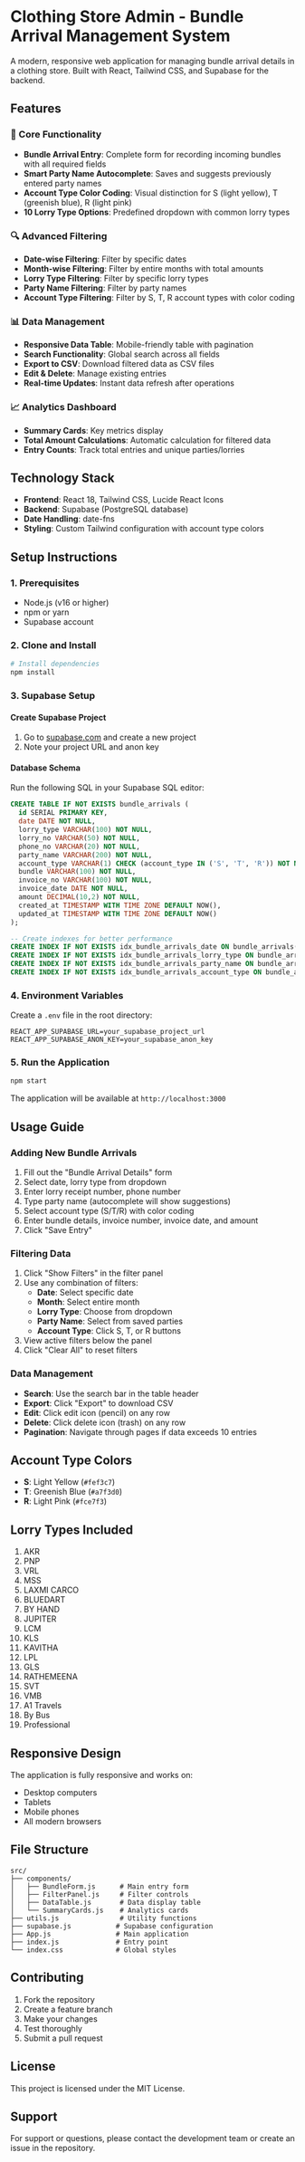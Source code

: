# Clothing Store Admin - Bundle Arrival Management System

A modern, responsive web application for managing bundle arrival details in a clothing store. Built with React, Tailwind CSS, and Supabase for the backend.

## Features

### 🎯 Core Functionality

- **Bundle Arrival Entry**: Complete form for recording incoming bundles with all required fields
- **Smart Party Name Autocomplete**: Saves and suggests previously entered party names
- **Account Type Color Coding**: Visual distinction for S (light yellow), T (greenish blue), R (light pink)
- **10 Lorry Type Options**: Predefined dropdown with common lorry types

### 🔍 Advanced Filtering

- **Date-wise Filtering**: Filter by specific dates
- **Month-wise Filtering**: Filter by entire months with total amounts
- **Lorry Type Filtering**: Filter by specific lorry types
- **Party Name Filtering**: Filter by party names
- **Account Type Filtering**: Filter by S, T, R account types with color coding

### 📊 Data Management

- **Responsive Data Table**: Mobile-friendly table with pagination
- **Search Functionality**: Global search across all fields
- **Export to CSV**: Download filtered data as CSV files
- **Edit & Delete**: Manage existing entries
- **Real-time Updates**: Instant data refresh after operations

### 📈 Analytics Dashboard

- **Summary Cards**: Key metrics display
- **Total Amount Calculations**: Automatic calculation for filtered data
- **Entry Counts**: Track total entries and unique parties/lorries

## Technology Stack

- **Frontend**: React 18, Tailwind CSS, Lucide React Icons
- **Backend**: Supabase (PostgreSQL database)
- **Date Handling**: date-fns
- **Styling**: Custom Tailwind configuration with account type colors

## Setup Instructions

### 1. Prerequisites

- Node.js (v16 or higher)
- npm or yarn
- Supabase account

### 2. Clone and Install

```bash
# Install dependencies
npm install
```

### 3. Supabase Setup

#### Create Supabase Project

1. Go to [supabase.com](https://supabase.com) and create a new project
2. Note your project URL and anon key

#### Database Schema

Run the following SQL in your Supabase SQL editor:

```sql
CREATE TABLE IF NOT EXISTS bundle_arrivals (
  id SERIAL PRIMARY KEY,
  date DATE NOT NULL,
  lorry_type VARCHAR(100) NOT NULL,
  lorry_no VARCHAR(50) NOT NULL,
  phone_no VARCHAR(20) NOT NULL,
  party_name VARCHAR(200) NOT NULL,
  account_type VARCHAR(1) CHECK (account_type IN ('S', 'T', 'R')) NOT NULL,
  bundle VARCHAR(100) NOT NULL,
  invoice_no VARCHAR(100) NOT NULL,
  invoice_date DATE NOT NULL,
  amount DECIMAL(10,2) NOT NULL,
  created_at TIMESTAMP WITH TIME ZONE DEFAULT NOW(),
  updated_at TIMESTAMP WITH TIME ZONE DEFAULT NOW()
);

-- Create indexes for better performance
CREATE INDEX IF NOT EXISTS idx_bundle_arrivals_date ON bundle_arrivals(date);
CREATE INDEX IF NOT EXISTS idx_bundle_arrivals_lorry_type ON bundle_arrivals(lorry_type);
CREATE INDEX IF NOT EXISTS idx_bundle_arrivals_party_name ON bundle_arrivals(party_name);
CREATE INDEX IF NOT EXISTS idx_bundle_arrivals_account_type ON bundle_arrivals(account_type);
```

### 4. Environment Variables

Create a `.env` file in the root directory:

```env
REACT_APP_SUPABASE_URL=your_supabase_project_url
REACT_APP_SUPABASE_ANON_KEY=your_supabase_anon_key
```

### 5. Run the Application

```bash
npm start
```

The application will be available at `http://localhost:3000`

## Usage Guide

### Adding New Bundle Arrivals

1. Fill out the "Bundle Arrival Details" form
2. Select date, lorry type from dropdown
3. Enter lorry receipt number, phone number
4. Type party name (autocomplete will show suggestions)
5. Select account type (S/T/R) with color coding
6. Enter bundle details, invoice number, invoice date, and amount
7. Click "Save Entry"

### Filtering Data

1. Click "Show Filters" in the filter panel
2. Use any combination of filters:
   - **Date**: Select specific date
   - **Month**: Select entire month
   - **Lorry Type**: Choose from dropdown
   - **Party Name**: Select from saved parties
   - **Account Type**: Click S, T, or R buttons
3. View active filters below the panel
4. Click "Clear All" to reset filters

### Data Management

- **Search**: Use the search bar in the table header
- **Export**: Click "Export" to download CSV
- **Edit**: Click edit icon (pencil) on any row
- **Delete**: Click delete icon (trash) on any row
- **Pagination**: Navigate through pages if data exceeds 10 entries

## Account Type Colors

- **S**: Light Yellow (`#fef3c7`)
- **T**: Greenish Blue (`#a7f3d0`)
- **R**: Light Pink (`#fce7f3`)

## Lorry Types Included

1. AKR
2. PNP
3. VRL
4. MSS
5. LAXMI CARCO
6. BLUEDART
7. BY HAND
8. JUPITER
9. LCM
10. KLS
11. KAVITHA
12. LPL
13. GLS
14. RATHEMEENA
15. SVT
16. VMB
17. A1 Travels
18. By Bus
19. Professional

## Responsive Design

The application is fully responsive and works on:

- Desktop computers
- Tablets
- Mobile phones
- All modern browsers

## File Structure

```
src/
├── components/
│   ├── BundleForm.js      # Main entry form
│   ├── FilterPanel.js     # Filter controls
│   ├── DataTable.js       # Data display table
│   └── SummaryCards.js    # Analytics cards
├── utils.js               # Utility functions
├── supabase.js           # Supabase configuration
├── App.js                # Main application
├── index.js              # Entry point
└── index.css             # Global styles
```

## Contributing

1. Fork the repository
2. Create a feature branch
3. Make your changes
4. Test thoroughly
5. Submit a pull request

## License

This project is licensed under the MIT License.

## Support

For support or questions, please contact the development team or create an issue in the repository.
